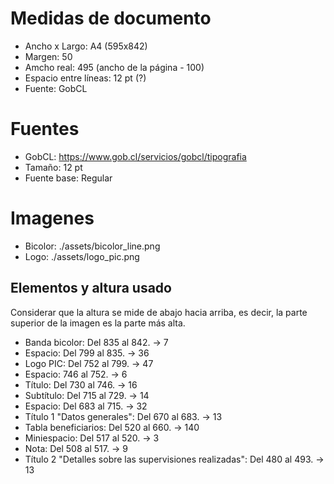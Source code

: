 # Medidas de documento

- Ancho x Largo: A4 (595x842)
- Margen: 50
- Amcho real: 495 (ancho de la página - 100)
- Espacio entre líneas: 12 pt (?)
- Fuente: GobCL

# Fuentes

- GobCL: https://www.gob.cl/servicios/gobcl/tipografia
- Tamaño: 12 pt
- Fuente base: Regular

# Imagenes

- Bicolor: ./assets/bicolor_line.png
- Logo: ./assets/logo_pic.png

## Elementos y altura usado

Considerar que la altura se mide de abajo hacia arriba, es decir, la parte superior de la imagen es la parte más alta.

- Banda bicolor: Del 835 al 842. -> 7
- Espacio: Del 799 al 835. -> 36
- Logo PIC: Del 752 al 799. -> 47
- Espacio: 746 al 752. -> 6
- Título: Del 730 al 746. -> 16
- Subtítulo: Del 715 al 729. -> 14
- Espacio: Del 683 al 715. -> 32
- Título 1 "Datos generales": Del 670 al 683. -> 13
- Tabla beneficiarios: Del 520 al 660. -> 140
- Miniespacio: Del 517 al 520. -> 3
- Nota: Del 508 al 517. -> 9
- Título 2 "Detalles sobre las supervisiones realizadas": Del 480 al 493. -> 13

